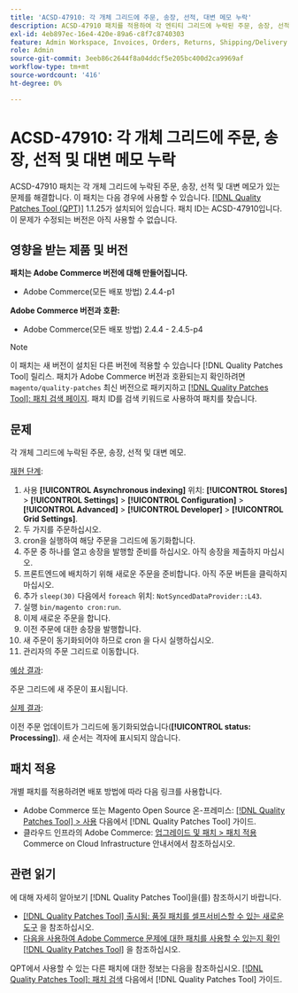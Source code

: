 ```yaml
---
title: 'ACSD-47910: 각 개체 그리드에 주문, 송장, 선적, 대변 메모 누락'
description: ACSD-47910 패치를 적용하여 각 엔티티 그리드에 누락된 주문, 송장, 선적 및 대변 메모가 있는 Adobe Commerce 문제를 수정합니다.
exl-id: 4eb897ec-16e4-420e-89a6-c8f7c8740303
feature: Admin Workspace, Invoices, Orders, Returns, Shipping/Delivery
role: Admin
source-git-commit: 3eeb86c2644f8a04ddcf5e205bc400d2ca9969af
workflow-type: tm+mt
source-wordcount: '416'
ht-degree: 0%

---
```


# ACSD-47910: 각 개체 그리드에 주문, 송장, 선적 및 대변 메모 누락

ACSD-47910 패치는 각 개체 그리드에 누락된 주문, 송장, 선적 및 대변 메모가 있는 문제를 해결합니다. 이 패치는 다음 경우에 사용할 수 있습니다. [[!DNL Quality Patches Tool (QPT)]](/help/announcements/adobe-commerce-announcements/magento-quality-patches-released-new-tool-to-self-serve-quality-patches.md) 1.1.25가 설치되어 있습니다. 패치 ID는 ACSD-47910입니다. 이 문제가 수정되는 버전은 아직 사용할 수 없습니다.

## 영향을 받는 제품 및 버전

**패치는 Adobe Commerce 버전에 대해 만들어집니다.**
* Adobe Commerce(모든 배포 방법) 2.4.4-p1

**Adobe Commerce 버전과 호환:**
* Adobe Commerce(모든 배포 방법) 2.4.4 - 2.4.5-p4

>[!NOTE]
>
>이 패치는 새 버전이 설치된 다른 버전에 적용할 수 있습니다 [!DNL Quality Patches Tool] 릴리스. 패치가 Adobe Commerce 버전과 호환되는지 확인하려면 `magento/quality-patches` 최신 버전으로 패키지하고 [[!DNL Quality Patches Tool]: 패치 검색 페이지](https://experienceleague.adobe.com/tools/commerce-quality-patches/index.html). 패치 ID를 검색 키워드로 사용하여 패치를 찾습니다.

## 문제

각 개체 그리드에 누락된 주문, 송장, 선적 및 대변 메모.

<u>재현 단계</u>:

1. 사용 **[!UICONTROL Asynchronous indexing]** 위치: **[!UICONTROL Stores]** > **[!UICONTROL Settings]** > **[!UICONTROL Configuration]** > **[!UICONTROL Advanced]** > **[!UICONTROL Developer]** > **[!UICONTROL Grid Settings]**.
1. 두 가지를 주문하십시오.
1. cron을 실행하여 해당 주문을 그리드에 동기화합니다.
1. 주문 중 하나를 열고 송장을 발행할 준비를 하십시오. 아직 송장을 제출하지 마십시오.
1. 프론트엔드에 배치하기 위해 새로운 주문을 준비합니다. 아직 주문 버튼을 클릭하지 마십시오.
1. 추가 `sleep(30)` 다음에서 `foreach` 위치: `NotSyncedDataProvider::L43`.
1. 실행 `bin/magento cron:run`.
1. 이제 새로운 주문을 합니다.
1. 이전 주문에 대한 송장을 발행합니다.
1. 새 주문이 동기화되어야 하므로 cron 을 다시 실행하십시오.
1. 관리자의 주문 그리드로 이동합니다.

<u>예상 결과</u>:

주문 그리드에 새 주문이 표시됩니다.

<u>실제 결과</u>:

이전 주문 업데이트가 그리드에 동기화되었습니다(**[!UICONTROL status: Processing]**). 새 순서는 격자에 표시되지 않습니다.

## 패치 적용

개별 패치를 적용하려면 배포 방법에 따라 다음 링크를 사용합니다.

* Adobe Commerce 또는 Magento Open Source 온-프레미스: [[!DNL Quality Patches Tool] > 사용](https://experienceleague.adobe.com/docs/commerce-operations/tools/quality-patches-tool/usage.html) 다음에서 [!DNL Quality Patches Tool] 가이드.
* 클라우드 인프라의 Adobe Commerce: [업그레이드 및 패치 > 패치 적용](https://experienceleague.adobe.com/docs/commerce-cloud-service/user-guide/develop/upgrade/apply-patches.html) Commerce on Cloud Infrastructure 안내서에서 참조하십시오.

## 관련 읽기

에 대해 자세히 알아보기 [!DNL Quality Patches Tool]을(를) 참조하시기 바랍니다.

* [[!DNL Quality Patches Tool] 출시됨: 품질 패치를 셀프서비스할 수 있는 새로운 도구](/help/announcements/adobe-commerce-announcements/magento-quality-patches-released-new-tool-to-self-serve-quality-patches.md) 을 참조하십시오.
* [다음을 사용하여 Adobe Commerce 문제에 대한 패치를 사용할 수 있는지 확인 [!DNL Quality Patches Tool]](/help/support-tools/patches-available-in-qpt-tool/check-patch-for-magento-issue-with-magento-quality-patches.md) 을 참조하십시오.

QPT에서 사용할 수 있는 다른 패치에 대한 정보는 다음을 참조하십시오. [[!DNL Quality Patches Tool]: 패치 검색](https://experienceleague.adobe.com/tools/commerce-quality-patches/index.html) 다음에서 [!DNL Quality Patches Tool] 가이드.
